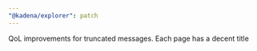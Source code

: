 ```yaml
---
"@kadena/explorer": patch
---
```


QoL improvements for truncated messages. Each page has a decent title
